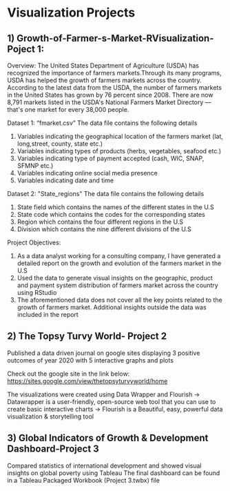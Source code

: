
# Visualization Projects 

## 1) Growth-of-Farmer-s-Market-RVisualization-Poject 1: 

Overview:
The United States Department of Agriculture (USDA) has recognized the importance of farmers markets.Through its many programs, USDA has helped the growth of farmers markets across the country. According to the latest data from the USDA, the number of farmers markets in the United States has grown by 76 percent since 2008. There are now  8,791 markets listed in the USDA's National Farmers Market Directory — that's one market for every 38,000 people. 

Dataset 1: “fmarket.csv” 
The data file contains the following details
1. Variables indicating the geographical location of the farmers market (lat, long,street, county, state etc.)
2. Variables indicating types of products (herbs, vegetables, seafood etc.)
3. Variables indicating type of payment accepted (cash, WIC, SNAP, SFMNP etc.)
4. Variables indicating online social media presence
5. Variables indicating date and time

Dataset 2: "State_regions"
The data file contains the following details 
1. State field which contains the names of the different states in the U.S
2. State code which contains the codes for the corresponding states
3. Region which contains the four different regions in the U.S
4. Division which contains the nine different divisions of the U.S

Project Objectives:
1. As a data analyst working for a consulting company, I have generated a detailed report on the growth and evolution of the farmers market in the U.S
2. Used the data to generate visual insights on the geographic, product and payment system distribution of farmers market across the country using RStudio
3. The aforementioned data does not cover all the key points related to the growth of farmers market. Additional insights outside the data was included in the report

## 2) The Topsy Turvy World- Project 2
Published a data driven journal on google sites displaying 3 positive outcomes of year 2020 with 5 interactive graphs and plots 

Check out the google site in the link below: 
https://sites.google.com/view/thetopsyturvyworld/home

The visualizations were created using Data Wrapper and Flourish 
-> Datawrapper is a user-friendly, open-source web tool that you can use to create basic interactive charts
-> Flourish is a Beautiful, easy, powerful data visualization & storytelling tool 

## 3) Global Indicators of Growth & Development Dashboard-Project 3
Compared statistics of international development and showed visual insights on global poverty using Tableau 
The final dashboard can be found in a Tableau Packaged Workbook (Project 3.twbx) file 



